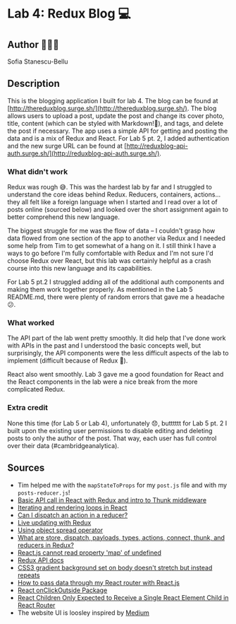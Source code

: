 # Lab 4: Redux Blog 💻
## Author 👩🏻‍💻
Sofia Stanescu-Bellu

## Description
This is the blogging application I built for lab 4. The blog can be found at [http://thereduxblog.surge.sh/](http://thereduxblog.surge.sh/). The blog allows users to upload a post, update the post and change its cover photo, title, content (which can be styled with Markdown!🎉), and tags, and delete the post if necessary. The app uses a simple API for getting and posting the data and is a mix of Redux and React. For Lab 5 pt. 2, I added authentication and the new surge URL can be found at [http://reduxblog-api-auth.surge.sh/](http://reduxblog-api-auth.surge.sh/).

### What didn't work
Redux was rough 😅. This was the hardest lab by far and I struggled to understand the core ideas behind Redux. Reducers, containers, actions... they all felt like a foreign language when I started and I read over a lot of posts online (sourced below) and looked over the short assignment again to better comprehend this new language.

The biggest struggle for me was the flow of data – I couldn't grasp how data flowed from one section of the app to another via Redux and I needed some help from Tim to get somewhat of a hang on it. I still think I have a ways to go before I'm fully comfortable with Redux and I'm not sure I'd choose Redux over React, but this lab was certainly helpful as a crash course into this new language and its capabilities.

For Lab 5 pt.2 I struggled adding all of the additional auth components and making them work together properly. As mentioned in the Lab 5 README.md, there were plenty of random errors that gave me a headache 😕.

### What worked
The API part of the lab went pretty smoothly. It did help that I've done work with APIs in the past and I understood the basic concepts well, but surprisingly, the API components were the less difficult aspects of the lab to implement (difficult because of Redux 😬).

React also went smoothly. Lab 3 gave me a good foundation for React and the React components in the lab were a nice break from the more complicated Redux.

### Extra credit
None this time (for Lab 5 or Lab 4), unfortunately 😞, butttttt for Lab 5 pt. 2 I built upon the existing user permissions to disable editing and deleting posts to only the author of the post. That way, each user has full control over their data (#cambridgeanalytica).

## Sources
* Tim helped me with the `mapStateToProps` for my `post.js` file and with my `posts-reducer.js`!
* [Basic API call in React with Redux and intro to Thunk middleware](https://medium.com/@colinlmcdonald/basic-api-call-in-react-with-redux-and-intro-to-thunk-middleware-bd5244cef180)
* [Iterating and rendering loops in React](https://thinkster.io/tutorials/iterating-and-rendering-loops-in-react)
* [Can I dispatch an action in a reducer?](https://stackoverflow.com/questions/36730793/can-i-dispatch-an-action-in-reducer)
* [Live updating with Redux](https://www.fullstackreact.com/30-days-of-react/day-20/)
* [Using object spread operator](https://redux.js.org/recipes/using-object-spread-operator)
* [What are store, dispatch, payloads, types, actions, connect, thunk, and reducers in Redux?](https://stackoverflow.com/questions/43246882/what-are-store-dispatch-payloads-types-actions-connect-thunk-reducers-in)
* [React.js cannot read property 'map' of undefined](https://stackoverflow.com/questions/44447825/react-js-cannot-read-property-map-of-undefined)
* [Redux API docs](https://github.com/reactjs/react-redux/blob/master/docs/api.md)
* [CSS3 gradient background set on body doesn't stretch but instead repeats](https://stackoverflow.com/questions/2869212/css3-gradient-background-set-on-body-doesnt-stretch-but-instead-repeats)
* [How to pass data through my React router with React.js](https://stackoverflow.com/questions/45069824/how-to-pass-data-through-my-react-router-with-reactjs)
* [React onClickOutside Package](https://github.com/Pomax/react-onclickoutside)
* [React Children Only Expected to Receive a Single React Element Child in React Router](https://stackoverflow.com/questions/44992324/react-children-only-expected-to-receive-a-single-react-element-child-in-react-ro)
* The website UI is loosley inspired by [Medium](https://medium.com/)
